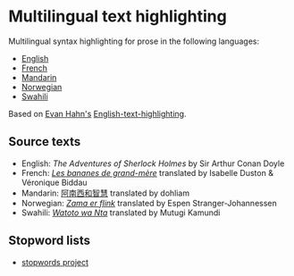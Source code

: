 # Multilingual text highlighting

Multilingual syntax highlighting for prose in the following languages:

* [English](https://dohliam.github.io/multilingual-text-highlighting/index-en.html)
* [French](https://dohliam.github.io/multilingual-text-highlighting/index-fr.html)
* [Mandarin](https://dohliam.github.io/multilingual-text-highlighting/index-zh.html)
* [Norwegian](https://dohliam.github.io/multilingual-text-highlighting/index-no.html)
* [Swahili](https://dohliam.github.io/multilingual-text-highlighting/index-sw.html)

Based on [Evan Hahn's](https://github.com/EvanHahn) [English-text-highlighting](https://github.com/EvanHahn/English-text-highlighting).

## Source texts

* English: _The Adventures of Sherlock Holmes_ by Sir Arthur Conan Doyle
* French: [_Les bananes de grand-mère_](https://github.com/global-asp/asp-source/blob/master/fr/0294_les-bananes-de-grand-mere.md) translated by Isabelle Duston & Véronique Biddau
* Mandarin: [阿南西和智慧](https://github.com/global-asp/global-asp/blob/master/zh/0006_%E9%98%BF%E5%8D%97%E8%A5%BF%E5%92%8C%E6%99%BA%E6%85%A7.md) translated by dohliam
* Norwegian: [_Zama er flink_](https://github.com/global-asp/global-asp/blob/master/no/0095_zama-er-flink.md) translated by Espen Stranger-Johannessen
* Swahili: [_Watoto wa Nta_](https://github.com/global-asp/asp-source/blob/master/sw/0337_watoto-wa-nta.md) translated by Mutugi Kamundi

## Stopword lists

* [stopwords project](https://github.com/6/stopwords-json)
